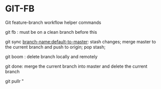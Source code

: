 GIT-FB
=========

Git feature-branch workflow helper commands

git fb <branch-name>: must be on a clean branch before this

git sync <branch-name:default-to-master>: stash changes; merge master to the current branch and push to origin; pop stash;

git boom <branch-name>: delete branch locally and remotely

git done: merge the current branch into master and delete the current branch

git pullr "<title>" "<description>" "<branch-name-to-creat-pr-for>

git config gitfb.integrationBranch <branch-name-to-be-default>